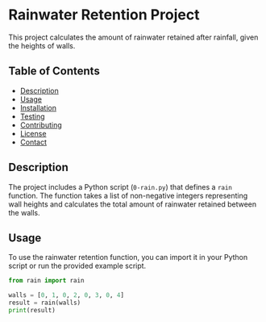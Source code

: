 # Rainwater Retention Project

This project calculates the amount of rainwater retained after rainfall, given the heights of walls.

## Table of Contents

- [Description](#description)
- [Usage](#usage)
- [Installation](#installation)
- [Testing](#testing)
- [Contributing](#contributing)
- [License](#license)
- [Contact](#contact)

## Description

The project includes a Python script (`0-rain.py`) that defines a `rain` function. The function takes a list of non-negative integers representing wall heights and calculates the total amount of rainwater retained between the walls.

## Usage

To use the rainwater retention function, you can import it in your Python script or run the provided example script.

```python
from rain import rain

walls = [0, 1, 0, 2, 0, 3, 0, 4]
result = rain(walls)
print(result)

